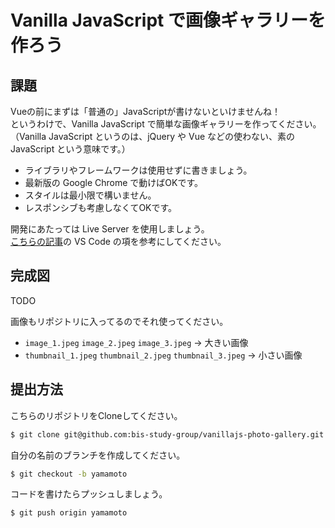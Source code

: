 # Vanilla JavaScript で画像ギャラリーを作ろう

## 課題

Vueの前にまずは「普通の」JavaScriptが書けないといけませんね！  
というわけで、Vanilla JavaScript で簡単な画像ギャラリーを作ってください。  
（Vanilla JavaScript というのは、jQuery や Vue などの使わない、素の JavaScript という意味です。）

- ライブラリやフレームワークは使用せずに書きましょう。
- 最新版の Google Chrome で動けばOKです。
- スタイルは最小限で構いません。
- レスポンシブも考慮しなくてOKです。

開発にあたっては Live Server を使用しましょう。  
[こちらの記事](https://www.hypertextcandy.com/live-reload-web-servers)の VS Code の項を参考にしてください。

## 完成図

TODO

画像もリポジトリに入ってるのでそれ使ってください。

- `image_1.jpeg` `image_2.jpeg` `image_3.jpeg` → 大きい画像
- `thumbnail_1.jpeg` `thumbnail_2.jpeg` `thumbnail_3.jpeg` → 小さい画像

## 提出方法

こちらのリポジトリをCloneしてください。

```bash
$ git clone git@github.com:bis-study-group/vanillajs-photo-gallery.git
```

自分の名前のブランチを作成してください。

```bash
$ git checkout -b yamamoto
```

コードを書けたらプッシュしましょう。

```bash
$ git push origin yamamoto
```
